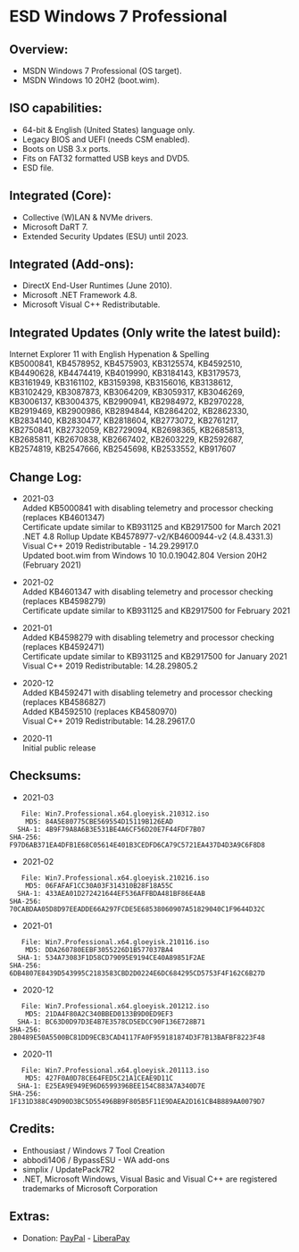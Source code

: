 # ESD Windows 7 Professional

## Overview:
- MSDN Windows 7 Professional (OS target).
- MSDN Windows 10 20H2 (boot.wim).

## ISO capabilities:
- 64-bit & English (United States) language only.
- Legacy BIOS and UEFI (needs CSM enabled).
- Boots on USB 3.x ports.
- Fits on FAT32 formatted USB keys and DVD5.
- ESD file.

## Integrated (Core):
- Collective (W)LAN & NVMe drivers.
- Microsoft DaRT 7.
- Extended Security Updates (ESU) until 2023.

## Integrated (Add-ons):
- DirectX End-User Runtimes (June 2010).
- Microsoft .NET Framework 4.8.
- Microsoft Visual C++ Redistributable.

## Integrated Updates (Only write the latest build):   
Internet Explorer 11 with English Hypenation & Spelling   
KB5000841, KB4578952, KB4575903, KB3125574, KB4592510,   
KB4490628, KB4474419, KB4019990, KB3184143, KB3179573,   
KB3161949, KB3161102, KB3159398, KB3156016, KB3138612,   
KB3102429, KB3087873, KB3064209, KB3059317, KB3046269,   
KB3006137, KB3004375, KB2990941, KB2984972, KB2970228,   
KB2919469, KB2900986, KB2894844, KB2864202, KB2862330,   
KB2834140, KB2830477, KB2818604, KB2773072, KB2761217,   
KB2750841, KB2732059, KB2729094, KB2698365, KB2685813,   
KB2685811, KB2670838, KB2667402, KB2603229, KB2592687,   
KB2574819, KB2547666, KB2545698, KB2533552, KB917607   

## Change Log:
- 2021-03   
Added KB5000841 with disabling telemetry and processor checking (replaces KB4601347)   
Certificate update similar to KB931125 and KB2917500 for March 2021   
.NET 4.8 Rollup Update KB4578977-v2/KB4600944-v2 (4.8.4331.3)   
Visual C++ 2019 Redistributable - 14.29.29917.0   
Updated boot.wim from Windows 10 10.0.19042.804 Version 20H2 (February 2021)   

- 2021-02   
Added KB4601347 with disabling telemetry and processor checking (replaces KB4598279)   
Certificate update similar to KB931125 and KB2917500 for February 2021   

- 2021-01   
Added KB4598279 with disabling telemetry and processor checking (replaces KB4592471)   
Certificate update similar to KB931125 and KB2917500 for January 2021   
Visual C++ 2019 Redistributable: 14.28.29805.2   

- 2020-12   
Added KB4592471 with disabling telemetry and processor checking (replaces KB4586827)   
Added KB4592510 (replaces KB4580970)   
Visual C++ 2019 Redistributable: 14.28.29617.0   

- 2020-11   
Initial public release   

## Checksums:
- 2021-03
```
   File: Win7.Professional.x64.gloeyisk.210312.iso
    MD5: 84A5E80775CBE569554D15119B126EAD
  SHA-1: 4B9F79A8A6B3E531BE4A6CF56D20E7F44FDF7B07
SHA-256: F97D6AB371EA4DFB1E68C05614E401B3CEDFD6CA79C5721EA437D4D3A9C6F8D8
```

- 2021-02
```
   File: Win7.Professional.x64.gloeyisk.210216.iso
    MD5: 06FAFAF1CC30A03F314310B28F18A55C
  SHA-1: 433AEA01D272421644EF536AFFBDA481BF86E4AB
SHA-256: 70CABDAA05D8D97EEADDE66A297FCDE5E68538060907A51829040C1F9644D32C
```

- 2021-01
```
   File: Win7.Professional.x64.gloeyisk.210116.iso
    MD5: DDA260780EEBF3055226D1B577037BA4
  SHA-1: 534A73083F1D58CD79095E9194CE40A89851F2AE
SHA-256: 6DB4807E8439D543995C2183583CBD2D0224E6DC684295CD5753F4F162C6B27D
```

- 2020-12
```
   File: Win7.Professional.x64.gloeyisk.201212.iso
    MD5: 21DA4F80A2C340BBED0133B9D0ED9EF3
  SHA-1: BC63D0D97D3E4B7E3578CD5EDCC90F136E728B71
SHA-256: 2B0489E50A5500BC81DD9ECB3CAD4117FA0F959181874D3F7B13BAFBF8223F48
```

- 2020-11
```
   File: Win7.Professional.x64.gloeyisk.201113.iso
    MD5: 427F0A0D78CE64FED5C21A1CEAE9D11C
  SHA-1: E25EA9E949E96D6599396BEE154C883A7A340D7E
SHA-256: 1F131D388C49D90D3BC5D55496BB9F805B5F11E9DAEA2D161CB4B889AA0079D7
```

## Credits:
- Enthousiast / Windows 7 Tool Creation
- abbodi1406 / BypassESU - WA add-ons
- simplix / UpdatePack7R2
- .NET, Microsoft Windows, Visual Basic and Visual C++ are registered trademarks of Microsoft Corporation

## Extras:
- Donation: [PayPal](https://paypal.me/gloeyisk) - [LiberaPay](https://liberapay.com/gloeyisk)
